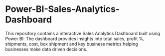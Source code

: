 # Power-BI-Sales-Analytics-Dashboard
This repository contains a interactive Sales Analytics Dashboard built using Power BI. The dashboard provides insights into total sales, profit %, shipments, cost, box shipment and key business metrics helping businesses make data driven decisions.

